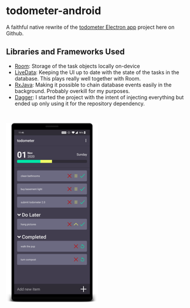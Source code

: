 # todometer-android

A faithful native rewrite of the [todometer Electron app](https://www.github.com/cassidoo/todometer) project here on Github.

## Libraries and Frameworks Used
- [Room](https://developer.android.com/topic/libraries/architecture/room): Storage of the task objects locally on-device
- [LiveData](https://developer.android.com/topic/libraries/architecture/livedata): Keeping the UI up to date with the state of the tasks in the database. This plays really well together with Room.
- [RxJava](https://github.com/ReactiveX/RxJava): Making it possible to chain database events easily in the background. Probably overkill for my purposes.
- [Dagger](https://github.com/google/dagger): I started the project with the intent of injecting everything but ended up only using it for the repository dependency.

&nbsp;

<img src="snapshot.png" width="250">
